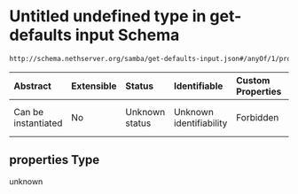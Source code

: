 # Untitled undefined type in get-defaults input Schema

```txt
http://schema.nethserver.org/samba/get-defaults-input.json#/anyOf/1/properties
```



| Abstract            | Extensible | Status         | Identifiable            | Custom Properties | Additional Properties | Access Restrictions | Defined In                                                                        |
| :------------------ | :--------- | :------------- | :---------------------- | :---------------- | :-------------------- | :------------------ | :-------------------------------------------------------------------------------- |
| Can be instantiated | No         | Unknown status | Unknown identifiability | Forbidden         | Allowed               | none                | [get-defaults-input.json\*](samba/get-defaults-input.json "open original schema") |

## properties Type

unknown
